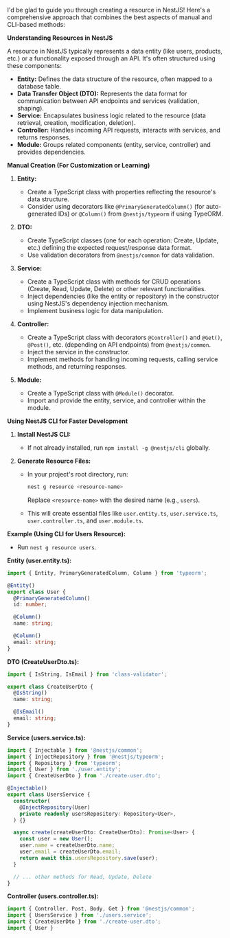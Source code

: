 I'd be glad to guide you through creating a resource in NestJS! Here's a comprehensive approach that combines the best aspects of manual and CLI-based methods:

**Understanding Resources in NestJS**

A resource in NestJS typically represents a data entity (like users, products, etc.) or a functionality exposed through an API. It's often structured using these components:

- **Entity:** Defines the data structure of the resource, often mapped to a database table.
- **Data Transfer Object (DTO):** Represents the data format for communication between API endpoints and services (validation, shaping).
- **Service:** Encapsulates business logic related to the resource (data retrieval, creation, modification, deletion).
- **Controller:** Handles incoming API requests, interacts with services, and returns responses.
- **Module:** Groups related components (entity, service, controller) and provides dependencies.

**Manual Creation (For Customization or Learning)**

1. **Entity:**
   - Create a TypeScript class with properties reflecting the resource's data structure.
   - Consider using decorators like `@PrimaryGeneratedColumn()` (for auto-generated IDs) or `@Column()` from `@nestjs/typeorm` if using TypeORM.

2. **DTO:**
   - Create TypeScript classes (one for each operation: Create, Update, etc.) defining the expected request/response data format.
   - Use validation decorators from `@nestjs/common` for data validation.

3. **Service:**
   - Create a TypeScript class with methods for CRUD operations (Create, Read, Update, Delete) or other relevant functionalities.
   - Inject dependencies (like the entity or repository) in the constructor using NestJS's dependency injection mechanism.
   - Implement business logic for data manipulation.

4. **Controller:**
   - Create a TypeScript class with decorators `@Controller()` and `@Get()`, `@Post()`, etc. (depending on API endpoints) from `@nestjs/common`.
   - Inject the service in the constructor.
   - Implement methods for handling incoming requests, calling service methods, and returning responses.

5. **Module:**
   - Create a TypeScript class with `@Module()` decorator.
   - Import and provide the entity, service, and controller within the module.

**Using NestJS CLI for Faster Development**

1. **Install NestJS CLI:**
   - If not already installed, run `npm install -g @nestjs/cli` globally.

2. **Generate Resource Files:**
   - In your project's root directory, run:
     ```bash
     nest g resource <resource-name>
     ```
     Replace `<resource-name>` with the desired name (e.g., `users`).

   - This will create essential files like `user.entity.ts`, `user.service.ts`, `user.controller.ts`, and `user.module.ts`.

**Example (Using CLI for Users Resource):**

- Run `nest g resource users`.

**Entity (user.entity.ts):**

```typescript
import { Entity, PrimaryGeneratedColumn, Column } from 'typeorm';

@Entity()
export class User {
  @PrimaryGeneratedColumn()
  id: number;

  @Column()
  name: string;

  @Column()
  email: string;
}
```

**DTO (CreateUserDto.ts):**

```typescript
import { IsString, IsEmail } from 'class-validator';

export class CreateUserDto {
  @IsString()
  name: string;

  @IsEmail()
  email: string;
}
```

**Service (users.service.ts):**

```typescript
import { Injectable } from '@nestjs/common';
import { InjectRepository } from '@nestjs/typeorm';
import { Repository } from 'typeorm';
import { User } from './user.entity';
import { CreateUserDto } from './create-user.dto';

@Injectable()
export class UsersService {
  constructor(
    @InjectRepository(User)
    private readonly usersRepository: Repository<User>,
  ) {}

  async create(createUserDto: CreateUserDto): Promise<User> {
    const user = new User();
    user.name = createUserDto.name;
    user.email = createUserDto.email;
    return await this.usersRepository.save(user);
  }

  // ... other methods for Read, Update, Delete
}
```

**Controller (users.controller.ts):**

```typescript
import { Controller, Post, Body, Get } from '@nestjs/common';
import { UsersService } from './users.service';
import { CreateUserDto } from './create-user.dto';
import { User }
